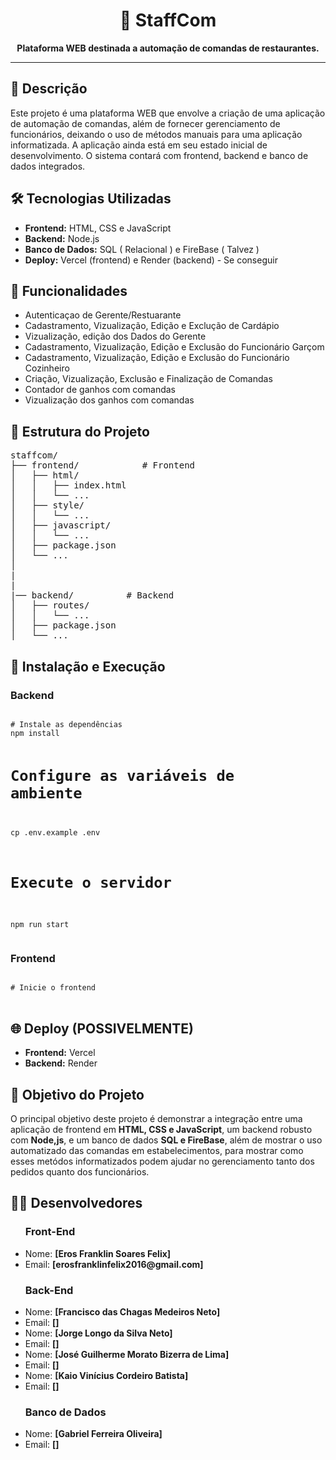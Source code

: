 <h1 align="center">📄 StaffCom</h1>

<p align="center">
  <strong>Plataforma WEB destinada a automação de comandas de restaurantes.</strong>
</p>

<hr />

<h2>📝 Descrição</h2>
<p>
  Este projeto é uma plataforma WEB que envolve a criação de uma aplicação de automação de comandas, além de fornecer gerenciamento de funcionários, deixando o uso de métodos manuais para uma aplicação informatizada. 
  A aplicação ainda está em seu estado inicial de desenvolvimento. O sistema contará com frontend, backend e banco de dados integrados.
</p>

<h2>🛠️ Tecnologias Utilizadas</h2>
<ul>
  <li><strong>Frontend:</strong> HTML, CSS e JavaScript</li>
  <li><strong>Backend:</strong> Node.js</li>
  <li><strong>Banco de Dados:</strong> SQL ( Relacional ) e FireBase ( Talvez )</li>
  <li><strong>Deploy:</strong> Vercel (frontend) e Render (backend) - Se conseguir </li>
</ul>

<h2>🔧 Funcionalidades</h2>
<ul>
  <li>Autenticaçao de Gerente/Restuarante</li>
  <li>Cadastramento, Vizualização, Edição e Exclução de Cardápio</li>
  <li>Vizualização, edição dos Dados do Gerente</li>
  <li>Cadastramento, Vizualização, Edição e Exclusão do Funcionário Garçom</li>
  <li>Cadastramento, Vizualização, Edição e Exclusão do Funcionário Cozinheiro</li>
  <li>Criação, Vizualização, Exclusão e Finalização de Comandas</li>
  <li>Contador de ganhos com comandas</li>
  <li>Vizualização dos ganhos com comandas</li>
</ul>

<h2>📂 Estrutura do Projeto</h2>
<pre>
staffcom/
├── frontend/            # Frontend 
│   ├── html/
│   │   ├── index.html
│   │   └── ...
│   ├── style/
│   │   └── ...
│   ├── javascript/
│   │   └── ...
│   ├── package.json
│   └── ...
│
|            
|
|── backend/          # Backend 
│   ├── routes/
│   │   └── ...
│   ├── package.json
│   └── ...
</pre>

<h2>🚀 Instalação e Execução</h2>

<h3>Backend</h3>
<pre>
<code>
# Instale as dependências
npm install

# Configure as variáveis de ambiente
cp .env.example .env

# Execute o servidor
npm run start
</code>
</pre>

<h3>Frontend</h3>
<pre>
<code>
# Inicie o frontend
</code>
</pre>

<h2>🌐 Deploy (POSSIVELMENTE)</h2>
<ul>
  <li><strong>Frontend:</strong> Vercel</li>
  <li><strong>Backend:</strong> Render</li>
</ul>

<h2>🎯 Objetivo do Projeto</h2>
<p>
  O principal objetivo deste projeto é demonstrar a integração entre uma aplicação de frontend em <strong>HTML, CSS e JavaScript</strong>, um backend robusto com <strong>Node,js</strong>, e um banco de dados <strong>SQL e FireBase</strong>, 
  além de mostrar o uso automatizado das comandas em estabelecimentos, para mostrar como esses metódos informatizados podem ajudar no gerenciamento tanto dos pedidos quanto dos funcionários.
</p>

<h2>🧑‍💻 Desenvolvedores</h2>
<ul>
  <h3>Front-End</h3>
  <li>Nome: <strong>[Eros Franklin Soares Felix]</strong></li>
  <li>Email: <strong>[erosfranklinfelix2016@gmail.com]</strong></li>
  <h3>Back-End</h3>
  <li>Nome: <strong>[Francisco das Chagas Medeiros Neto]</strong></li>
  <li>Email: <strong>[]</strong></li>
  <li>Nome: <strong>[Jorge Longo da Silva Neto]</strong></li>
  <li>Email: <strong>[]</strong></li>
  <li>Nome: <strong>[José Guilherme Morato Bizerra de Lima]</strong></li>
  <li>Email: <strong>[]</strong></li>
  <li>Nome: <strong>[Kaio Vinícius Cordeiro Batista]</strong></li>
  <li>Email: <strong>[]</strong></li>
   <h3>Banco de Dados</h3>
  <li>Nome: <strong>[Gabriel Ferreira Oliveira]</strong></li>
  <li>Email: <strong>[]</strong></li>
</ul>

